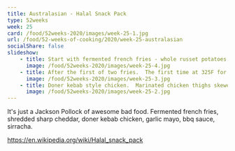 ```yaml
---
title: Australasian - Halal Snack Pack
type: 52weeks
week: 25
card: /food/52weeks-2020/images/week-25-1.jpg
url: /food/52-weeks-of-cooking/2020/week-25-australasian
socialShare: false
slideshow:
    - title: Start with fermented french fries - whole russet potatoes, cut into strips and soaked in a 4% brine for 3-4 days.  Inoculate it with a shot of yogurt whey or kimchi juice to kickstart things.  When they're done they'll have salt & vinegar sort of flavor to them.
      image: /food/52weeks-2020/images/week-25-4.jpg
    - title: After the first of two fries.  The first time at 325F for 5 minutes and then a second time at 375F for another 2 minutes.  I'm just using a pot of peanut oil on a gas stove and a thermapen.  It's not an exact science.
      image: /food/52weeks-2020/images/week-25-3.jpg
    - title: Doner kebab style chicken.  Marinated chicken thighs skewered and roasted in the oven. Recipe from - https://www.recipetineats.com/homemade-chicken-doner-kebab/
      image: /food/52weeks-2020/images/week-25-2.jpg
---
```

It's just a Jackson Pollock of awesome bad food. Fermented french fries, shredded sharp cheddar, doner kebab chicken, garlic mayo, bbq sauce, sirracha.


https://en.wikipedia.org/wiki/Halal_snack_pack
